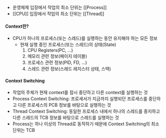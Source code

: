 - 운영체제 입장에서 작업의 최소 단위는 [[Process]]
- [[CPU]] 입장에서 작업의 최소 단위는 [[Thread]]
#### Context란?
- CPU가 하나의 프로세스(또는 스레드)를 실행하는 동안 유지해야 하는 모든 정보
	- 현재 실행 중인 프로세스(또는 스레드)의 상태(State)
		1. CPU Registers(PC, ...)
		2. 메모리 관련 정보(페이지 테이블)
		3. 프로세스 관련 정보(PID, FD, ...)
		4. 스레드 관련 정보(스레드 레지스터 상태, 스택)
#### Context Switching
- 작업의 주체가 현재 context를 잠시 중단하고 다른 context를 실행하는 것
- Process Context Switching: 프로세서가 지금까지 실행되던 프로세스를 중단하고 다른 프로세스의 PCB 정보를 바탕으로 실행하는 것
- Thread Context Switching: 동일한 프로세스 내에서 하나의 스레드를 중지하고 다른 스레드의 TCB 정보를 바탕으로 스레드를 실행하는 것
- Process는 하나 이상의 Thread로 동작하기 때문에 Context Switching의 최소 단위는 TCB